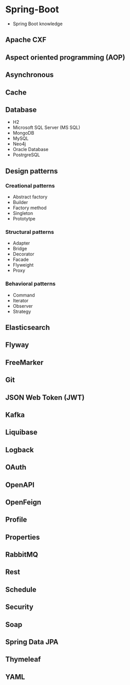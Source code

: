 # Spring-Boot
 - Spring Boot knowledge
 
## Apache CXF

## Aspect oriented programming (AOP)

## Asynchronous

## Cache

## Database

 - H2
 - Microsoft SQL Server (MS SQL)
 - MongoDB
 - MySQL
 - Neo4j
 - Oracle Database
 - PostrgreSQL

## Design patterns

### Creational patterns

 - Abstract factory
 - Builder
 - Factory method
 - Singleton
 - Prototytpe

### Structural patterns

 - Adapter 
 - Bridge
 - Decorator
 - Facade
 - Flyweight
 - Proxy

### Behavioral patterns

- Command
- Iterator
- Observer
- Strategy

## Elasticsearch

## Flyway

## FreeMarker

## Git

## JSON Web Token (JWT)

## Kafka

## Liquibase 

## Logback

## OAuth

## OpenAPI

## OpenFeign

## Profile

## Properties

## RabbitMQ

## Rest

## Schedule

## Security

## Soap

## Spring Data JPA

## Thymeleaf

## YAML
